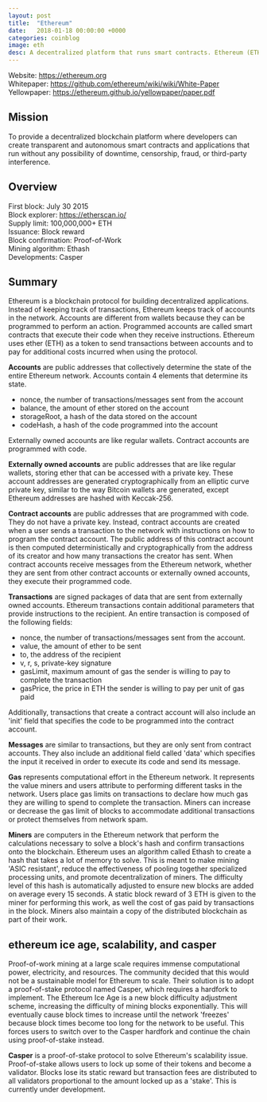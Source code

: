```yaml
---
layout: post
title:  "Ethereum"
date:   2018-01-18 00:00:00 +0000
categories: coinblog
image: eth
desc: A decentralized platform that runs smart contracts. Ethereum (ETH).
---
```

Website: <a href="https://ethereum.org">https://ethereum.org</a><br>
Whitepaper: <a href="https://github.com/ethereum/wiki/wiki/White-Paper">https://github.com/ethereum/wiki/wiki/White-Paper</a><br>
Yellowpaper: <a href="https://ethereum.github.io/yellowpaper/paper.pdf">https://ethereum.github.io/yellowpaper/paper.pdf</a>

<h2>Mission</h2>
To provide a decentralized blockchain platform where developers can create transparent and autonomous smart contracts and applications that run without any possibility of downtime, censorship, fraud, or third-party interference.

<h2>Overview</h2>
First block: July 30 2015<br>
Block explorer: <a href="https://etherscan.io/">https://etherscan.io/</a><br>
Supply limit: 100,000,000+ ETH<br>
Issuance: Block reward<br>
Block confirmation: Proof-of-Work<br>
Mining algorithm: Ethash<br>
Developments: Casper

<h2>Summary</h2>

Ethereum is a blockchain protocol for building decentralized applications. Instead of keeping track of transactions, Ethereum keeps track of accounts in the network. Accounts are different from wallets because they can be programmed to perform an action. Programmed accounts are called smart contracts that execute their code when they receive instructions. Ethereum uses ether (ETH) as a token to send transactions between accounts and to pay for additional costs incurred when using the protocol. 

<b>Accounts</b> are public addresses that collectively determine the state of the entire Ethereum network. Accounts contain 4 elements that determine its state.
<ul><li>nonce, the number of transactions/messages sent from the account</li><li>balance, the amount of ether stored on the account</li><li>storageRoot, a hash of the data stored on the account</li><li>codeHash, a hash of the code programmed into the account</li></ul>
Externally owned accounts are like regular wallets. Contract accounts are programmed with code.

<b>Externally owned accounts</b> are public addresses that are like regular wallets, storing ether that can be accessed with a private key. These account addresses are generated cryptographically from an elliptic curve private key, similar to the way Bitcoin wallets are generated, except Ethereum addresses are hashed with Keccak-256.

<b>Contract accounts</b> are public addresses that are programmed with code. They do not have a private key. Instead, contract accounts are created when a user sends a transaction to the network with instructions on how to program the contract account. The public address of this contract account is then computed deterministically and cryptographically from the address of its creator and how many transactions the creator has sent. When contract accounts receive messages from the Ethereum network, whether they are sent from other contract accounts or externally owned accounts, they execute their programmed code.

<b>Transactions</b> are signed packages of data that are sent from externally owned accounts. Ethereum transactions contain additional parameters that provide instructions to the recipient. An entire transaction is composed of the following fields:
<ul><li>nonce, the number of transactions/messages sent from the account.</li><li>value, the amount of ether to be sent</li><li>to, the address of the recipient</li><li>v, r, s, private-key signature</li><li>gasLimit, maximum amount of gas the sender is willing to pay to complete the transaction</li><li>gasPrice, the price in ETH the sender is willing to pay per unit of gas paid</li></ul>
Additionally, transactions that create a contract account will also include an 'init' field that specifies the code to be programmed into the contract account.

<b>Messages</b> are similar to transactions, but they are only sent from contract accounts. They also include an additional field called 'data' which specifies the input it received in order to execute its code and send its message.

<b>Gas</b> represents computational effort in the Ethereum network. It represents the value miners and users attribute to performing different tasks in the network. Users place gas limits on transactions to declare how much gas they are willing to spend to complete the transaction. Miners can increase or decrease the gas limit of blocks to accommodate additional transactions or protect themselves from network spam.

<b>Miners</b> are computers in the Ethereum network that perform the calculations necessary to solve a block's hash and confirm transactions onto the blockchain. Ethereum uses an algorithm called Ethash to create a hash that takes a lot of memory to solve. This is meant to make mining 'ASIC resistant', reduce the effectiveness of pooling together specialized processing units, and promote decentralization of miners. The difficulty level of this hash is automatically adjusted to ensure new blocks are added on average every 15 seconds. A static block reward of 3 ETH is given to the miner for performing this work, as well the cost of gas paid by transactions in the block. Miners also maintain a copy of the distributed blockchain as part of their work.

<h2>ethereum ice age, scalability, and casper</h2>

Proof-of-work mining at a large scale requires immense computational power, electricity, and resources. The community decided that this would not be a sustainable model for Ethereum to scale. Their solution is to adopt a proof-of-stake protocol named Casper, which requires a hardfork to implement. The Ethereum Ice Age is a new block difficulty adjustment scheme, increasing the difficulty of mining blocks exponentially. This will eventually cause block times to increase until the network 'freezes' because block times become too long for the network to be useful. This forces users to switch over to the Casper hardfork and continue the chain using proof-of-stake instead.

<b>Casper</b> is a proof-of-stake protocol to solve Ethereum's scalability issue. Proof-of-stake allows users to lock up some of their tokens and become a validator. Blocks lose its static reward but transaction fees are distributed to all validators proportional to the amount locked up as a 'stake'. This is currently under development.